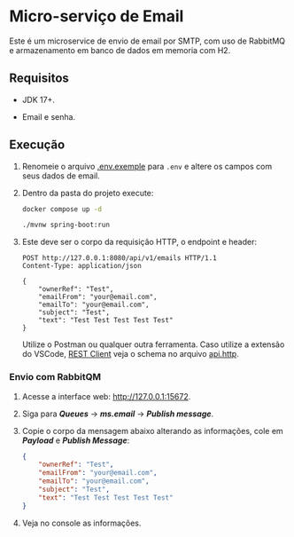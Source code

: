 # Micro-serviço de Email

Este é um microservice de envio de email por SMTP, com uso de RabbitMQ e armazenamento em banco de dados em memoria com H2.

## Requisitos

- JDK 17+.

- Email e senha.

## Execução

1. Renomeie o arquivo [.env.exemple](/src/main/resources/.env.exemple) para `.env` e altere os campos com seus dados de email.

2. Dentro da pasta do projeto execute:

    ```sh
    docker compose up -d
    ```

    ```sh
    ./mvnw spring-boot:run
    ```

3. Este deve ser o corpo da requisição HTTP, o endpoint e header:

    ```http
    POST http://127.0.0.1:8080/api/v1/emails HTTP/1.1
    Content-Type: application/json

    {
        "ownerRef": "Test",
        "emailFrom": "your@email.com",
        "emailTo": "your@email.com",
        "subject": "Test",
        "text": "Test Test Test Test Test"
    }
    ```

    Utilize o Postman ou qualquer outra ferramenta. Caso utilize a extensão do VSCode, [REST Client](https://marketplace.visualstudio.com/items?itemName=humao.rest-client) veja o schema no arquivo [api.http](/api.http).

### Envio com RabbitQM

1. Acesse a interface web: <http://127.0.0.1:15672>.

2. Siga para ***Queues*** -> ***ms.email*** -> ***Publish message***.

3. Copie o corpo da mensagem abaixo alterando as informações, cole em ***Payload*** e ***Publish Message***:

    ```json
    {
        "ownerRef": "Test",
        "emailFrom": "your@email.com",
        "emailTo": "your@email.com",
        "subject": "Test",
        "text": "Test Test Test Test Test"
    }
    ```

4. Veja no console as informações.
